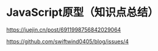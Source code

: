 # JavaScript原型（知识点总结）

https://juejin.cn/post/6911998756842029064

https://github.com/swiftwind0405/blog/issues/4